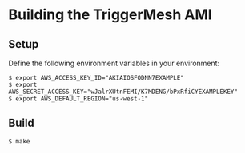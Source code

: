 # Building the TriggerMesh AMI

## Setup

Define the following environment variables in your environment:

```console
$ export AWS_ACCESS_KEY_ID="AKIAIOSFODNN7EXAMPLE"
$ export AWS_SECRET_ACCESS_KEY="wJalrXUtnFEMI/K7MDENG/bPxRfiCYEXAMPLEKEY"
$ export AWS_DEFAULT_REGION="us-west-1"
```

## Build

```console
$ make
```
